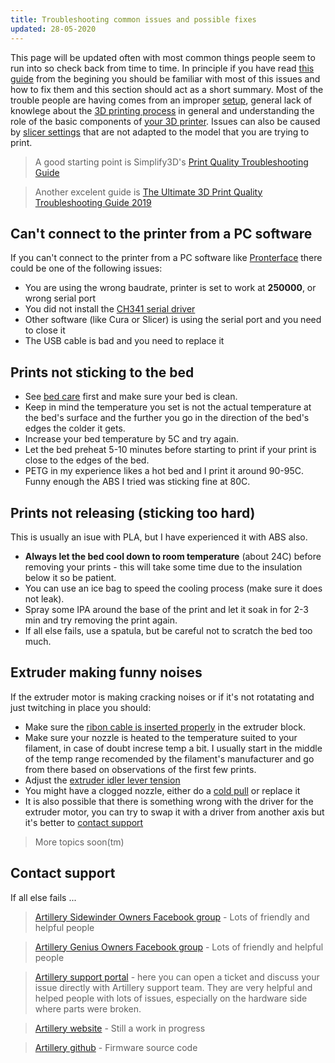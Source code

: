 ```yaml
---
title: Troubleshooting common issues and possible fixes
updated: 28-05-2020
---
```


This page will be updated often with most common things people seem to run into so check back from time to time. In principle if you have read [this guide](/) from the begining you should be familiar with most of this issues and how to fix them and this section should act as a short summary. Most of the trouble people are having comes from an improper [setup](setup.html), general lack of knowlege about the [3D printing process](understanding-3d-printing.html) in general and understanding the role of the basic components of [your 3D printer](3d-printer-overview.html). Issues can also be caused by [slicer settings](slicer.html) that are not adapted to the model that you are trying to print.

> A good starting point is Simplify3D's [Print Quality Troubleshooting Guide](https://www.simplify3d.com/support/print-quality-troubleshooting/)

> Another excelent guide is [The Ultimate 3D Print Quality Troubleshooting Guide 2019](https://rigid.ink/pages/ultimate-troubleshooting-guide)

## Can't connect to the printer from a PC software

If you can't connect to the printer from a PC software like [Pronterface](https://www.pronterface.com/) there could be one of the following issues:
- You are using the wrong baudrate, printer is set to work at **250000**, or wrong serial port
- You did not install the [CH341 serial driver](http://www.wch-ic.com/downloads/CH341SER_EXE.html)
- Other software (like Cura or Slicer) is using the serial port and you need to close it 
- The USB cable is bad and you need to replace it

## Prints not sticking to the bed

- See [bed care](tips.html#bed-care) first and make sure your bed is clean.
- Keep in mind the temperature you set is not the actual temperature at the bed's surface and the further you go in the direction of the bed's edges the colder it gets.
- Increase your bed temperature by 5C and try again.
- Let the bed preheat 5-10 minutes before starting to print if your print is close to the edges of the bed.
- PETG in my experience likes a hot bed and I print it around 90-95C. Funny enough the ABS I tried was sticking fine at 80C.

## Prints not releasing (sticking too hard)

This is usually an isue with PLA, but I have experienced it with ABS also.

- **Always let the bed cool down to room temperature** (about 24C) before removing your prints - this will take some time due to the insulation below it so be patient.
- You can use an ice bag to speed the cooling process (make sure it does not leak).
- Spray some IPA around the base of the print and let it soak in for 2-3 min and try removing the print again.
- If all else fails, use a spatula, but be careful not to scratch the bed too much.

## Extruder making funny noises

If the extruder motor is making cracking noises or if it's not rotatating and just twitching in place you should:
- Make sure the [ribon cable is inserted properly](setup.html#screws-and-connections) in the extruder block.
- Make sure your nozzle is heated to the temperature suited to your filament, in case of doubt increse temp a bit. I usually start in the middle of the temp range recomended by the filament's manufacturer and go from there based on observations of the first few prints.
- Adjust the [extruder idler lever tension](setup.html#extruder-screw-pressure)
- You might have a clogged nozzle, either do a [cold pull](setup.html#check-extrusion) or replace it
- It is also possible that there is something wrong with the driver for the extruder motor, you can try to swap it with a driver from another axis but it's better to [contact support](https://desk.zoho.com/portal/evnovo/home)


> More topics soon(tm)


## Contact support

If all else fails ...

> [Artillery Sidewinder Owners Facebook group](https://www.facebook.com/groups/artilleryswx1/) - Lots of friendly and helpful people

> [Artillery Genius Owners Facebook group](https://www.facebook.com/groups/artillerygenius/) - Lots of friendly and helpful people

> [Artillery support portal](https://desk.zoho.com/portal/evnovo/home) - here you can open a ticket and discuss your issue directly with Artillery support team. They are very helpful and helped people with lots of issues, especially on the hardware side where parts were broken. 

> [Artillery website](https://artillery3d.com/) - Still a work in progress

> [Artillery github](https://github.com/artillery3d) - Firmware source code


